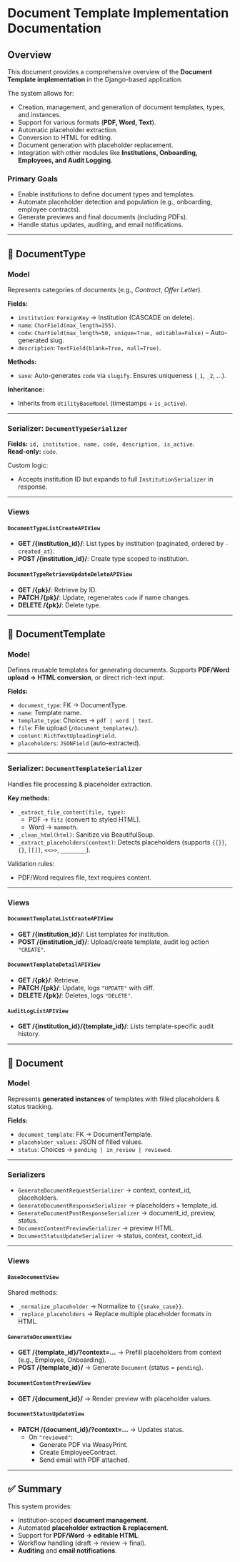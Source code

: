 # Document Template Implementation Documentation

## Overview
This document provides a comprehensive overview of the **Document Template implementation** in the Django-based application.  

The system allows for:
- Creation, management, and generation of document templates, types, and instances.
- Support for various formats (**PDF, Word, Text**).
- Automatic placeholder extraction.
- Conversion to HTML for editing.
- Document generation with placeholder replacement.
- Integration with other modules like **Institutions, Onboarding, Employees, and Audit Logging**.

### Primary Goals
- Enable institutions to define document types and templates.  
- Automate placeholder detection and population (e.g., onboarding, employee contracts).  
- Generate previews and final documents (including PDFs).  
- Handle status updates, auditing, and email notifications.  

---

## 📂 DocumentType

### Model
Represents categories of documents (e.g., *Contract*, *Offer Letter*).  

**Fields:**
- `institution`: `ForeignKey` → Institution (CASCADE on delete).  
- `name`: `CharField(max_length=255)`.  
- `code`: `CharField(max_length=50, unique=True, editable=False)` – Auto-generated slug.  
- `description`: `TextField(blank=True, null=True)`.  

**Methods:**
- `save`: Auto-generates `code` via `slugify`. Ensures uniqueness (`_1`, `_2`, ...).  

**Inheritance:**  
- Inherits from `UtilityBaseModel` (timestamps + `is_active`).  

---

### Serializer: `DocumentTypeSerializer`
**Fields:** `id, institution, name, code, description, is_active`.  
**Read-only:** `code`.  

Custom logic:  
- Accepts institution ID but expands to full `InstitutionSerializer` in response.  

---

### Views
#### `DocumentTypeListCreateAPIView`
- **GET /{institution_id}/**: List types by institution (paginated, ordered by `-created_at`).  
- **POST /{institution_id}/**: Create type scoped to institution.  

#### `DocumentTypeRetrieveUpdateDeleteAPIView`
- **GET /{pk}/**: Retrieve by ID.  
- **PATCH /{pk}/**: Update, regenerates `code` if name changes.  
- **DELETE /{pk}/**: Delete type.  

---

## 📂 DocumentTemplate

### Model
Defines reusable templates for generating documents. Supports **PDF/Word upload → HTML conversion**, or direct rich-text input.  

**Fields:**
- `document_type`: FK → DocumentType.  
- `name`: Template name.  
- `template_type`: Choices → `pdf | word | text`.  
- `file`: File upload (`/document_templates/`).  
- `content`: `RichTextUploadingField`.  
- `placeholders`: `JSONField` (auto-extracted).  

---

### Serializer: `DocumentTemplateSerializer`
Handles file processing & placeholder extraction.  

**Key methods:**
- `_extract_file_content(file, type)`:  
  - PDF → `fitz` (convert to styled HTML).  
  - Word → `mammoth`.  
- `_clean_html(html)`: Sanitize via BeautifulSoup.  
- `_extract_placeholders(content)`: Detects placeholders (supports `{{}}`, `{}`, `[[]]`, `<<>>`, `________`).  

Validation rules:  
- PDF/Word requires file, text requires content.  

---

### Views
#### `DocumentTemplateListCreateAPIView`
- **GET /{institution_id}/**: List templates for institution.  
- **POST /{institution_id}/**: Upload/create template, audit log action `"CREATE"`.  

#### `DocumentTemplateDetailAPIView`
- **GET /{pk}/**: Retrieve.  
- **PATCH /{pk}/**: Update, logs `"UPDATE"` with diff.  
- **DELETE /{pk}/**: Deletes, logs `"DELETE"`.  

#### `AuditLogListAPIView`
- **GET /{institution_id}/{template_id}/**: Lists template-specific audit history.  

---

## 📂 Document

### Model
Represents **generated instances** of templates with filled placeholders & status tracking.  

**Fields:**
- `document_template`: FK → DocumentTemplate.  
- `placeholder_values`: JSON of filled values.  
- `status`: Choices → `pending | in_review | reviewed`.  

---

### Serializers
- `GenerateDocumentRequestSerializer` → context, context_id, placeholders.  
- `GenerateDocumentResponseSerializer` → placeholders + template_id.  
- `GenerateDocumentPostResponseSerializer` → document_id, preview, status.  
- `DocumentContentPreviewSerializer` → preview HTML.  
- `DocumentStatusUpdateSerializer` → status, context, context_id.  

---

### Views
#### `BaseDocumentView`
Shared methods:
- `_normalize_placeholder` → Normalize to `{{snake_case}}`.  
- `_replace_placeholders` → Replace multiple placeholder formats in HTML.  

#### `GenerateDocumentView`
- **GET /{template_id}/?context=...** → Prefill placeholders from context (e.g., Employee, Onboarding).  
- **POST /{template_id}/** → Generate `Document` (status = `pending`).  

#### `DocumentContentPreviewView`
- **GET /{document_id}/** → Render preview with placeholder values.  

#### `DocumentStatusUpdateView`
- **PATCH /{document_id}/?context=...** → Updates status.  
  - On `"reviewed"`:  
    - Generate PDF via WeasyPrint.  
    - Create EmployeeContract.  
    - Send email with PDF attached.  

---

## ✅ Summary
This system provides:
- Institution-scoped **document management**.  
- Automated **placeholder extraction & replacement**.  
- Support for **PDF/Word → editable HTML**.  
- Workflow handling (draft → review → final).  
- **Auditing** and **email notifications**.  
